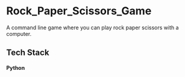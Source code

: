# Rock_Paper_Scissors_Game

A command line game where you can play rock paper scissors with a computer.

## Tech Stack

#### Python
